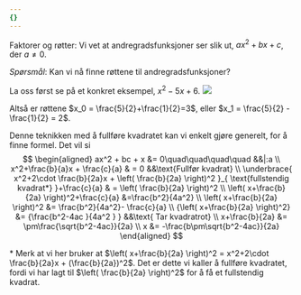 ```yaml
---
{}
---
```


Faktorer og røtter: Vi vet at andregradsfunksjoner ser slik ut, $ax^2 + bx+c$, der $a\neq 0$.

*Spørsmål*: Kan vi nå finne røttene til andregradsfunksjoner?

La oss først se på et konkret eksempel, $x^2 -5x +6$. 
![](/Files/shapes%20at%2024-07-17%2013.04.20.svg)

Altså er røttene $x_0 = \frac{5}{2}+\frac{1}{2}=3$, eller $x_1 = \frac{5}{2} -\frac{1}{2} = 2$.

Denne teknikken med å fullføre kvadratet kan vi enkelt gjøre generelt, for å finne formel.
Det vil si
$$
\begin{aligned} 
  ax^2 + bc + x &= 0\quad\quad\quad\quad  &&|:a  \\ x^2+\frac{b}{a}x + \frac{c}{a} & = 0 &&\text{Fullfør kvadrat} \\ \underbrace{ x^2+2\cdot \frac{b}{2a}x + \left( \frac{b}{2a} \right)^2  }_{ \text{fullstendig kvadrat*} }+\frac{c}{a} & = \left( \frac{b}{2a} \right)^2 \\ \left( x+\frac{b}{2a} \right)^2+\frac{c}{a} &=\frac{b^2}{4a^2} \\ \left( x+\frac{b}{2a} \right)^2 &= \frac{b^2}{4a^2}- \frac{c}{a} \\ {\left( x+\frac{b}{2a} \right)^2}  &= {\frac{b^2-4ac }{4a^2 } } &&\text{ Tar kvadratrot} \\ x+\frac{b}{2a} &= \pm\frac{\sqrt{b^2-4ac}}{2a} \\ x &= -\frac{b\pm\sqrt{b^2-4ac}}{2a}
\end{aligned} 
$$

\* Merk at vi her bruker at $\left( x+\frac{b}{2a} \right)^2 = x^2+2\cdot \frac{b}{2a}x + (\frac{b}{2a})^2$. Det er dette vi kaller å fullføre kvadratet, fordi vi har lagt til $\left( \frac{b}{2a} \right)^2$ for å få et fullstendig kvadrat. 